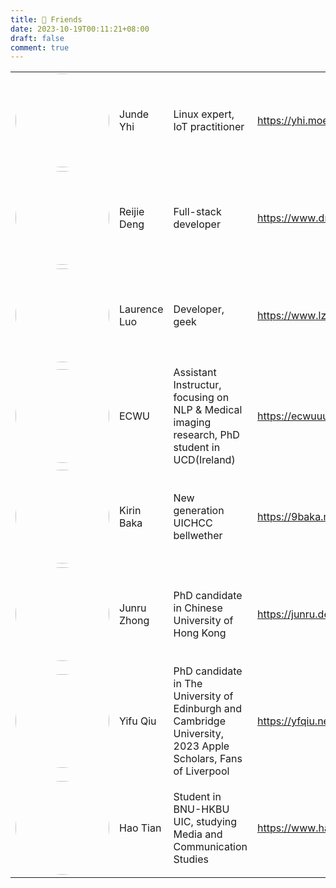 ```yaml
---
title: 👯 Friends
date: 2023-10-19T00:11:21+08:00
draft: false
comment: true
---
```


<style>
ul {
    list-style-type: none;
}

img {
  border-radius: 50%;
  width: 150px;
}
</style>

<table width="100%" border="0" cellpadding="0" cellspacing="0">
  <tr>
    <td><div class="image"><img src="https://github.com/jyhi.png"></div></td>
    <td>Junde Yhi</td>
    <td>Linux expert, IoT practitioner</td>
    <td><a href="https://yhi.moe">https://yhi.moe</a></td>
  </tr>
    <td><div class="image"><img src="https://github.com/DRJ31.png"></div></td>
    <td>Reijie Deng</td>
    <td>Full-stack developer</td>
    <td><a href="https://www.drjchn.com/">https://www.drjchn.com/</a></td>
  </tr>
  </tr>
    <td><div class="image"><img src="https://github.com/lzcapp.png"></div></td>
    <td>Laurence Luo</td>
    <td>Developer, geek</td>
    <td><a href="https://www.lzc.app/">https://www.lzc.app/</a></td>
  </tr>
  </tr>
    <td><div class="image"><img src="https://github.com/ECWU.png"></div></td>
    <td>ECWU</td>
    <td>Assistant Instructur, focusing on NLP & Medical imaging research, PhD student in UCD(Ireland)</td>
    <td><a href="https://ecwuuuuu.com/">https://ecwuuuuu.com/</a></td>
  </tr>
  </tr>
    <td><div class="image"><img src="https://github.com/ninekirin.png"></div></td>
    <td>Kirin Baka</td>
    <td>New generation UICHCC bellwether</td>
    <td><a href="https://9baka.moe/">https://9baka.moe/</a></td>
  </tr>
  </tr>
    <td><div class="image"><img src="https://github.com/billzhonggz.png"></div></td>
    <td>Junru Zhong</td>
    <td>PhD candidate in Chinese University of Hong Kong</td>
    <td><a href="https://junru.dev/">https://junru.dev/</a></td>
  </tr>
  </tr>
    <td><div class="image"><img src="https://github.com/yfqiu98.png"></div></td>
    <td>Yifu Qiu</td>
    <td>PhD candidate in The University of Edinburgh and Cambridge University, 2023 Apple Scholars, Fans of Liverpool</td>
    <td><a href="https://yfqiu.netlify.app/">https://yfqiu.netlify.app/</a></td>
  </tr>
  </tr>
    <td><div class="image"><img src="https://github.com/HaoTian22.png"></div></td>
    <td>Hao Tian</td>
    <td>Student in BNU-HKBU UIC, studying Media and Communication Studies</td>
    <td><a href="https://www.haotian22.top/">https://www.haotian22.top/</a></td>
  </tr>
</table>
